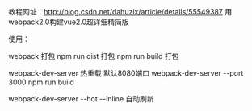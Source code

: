 教程网址：http://blog.csdn.net/dahuzix/article/details/55549387
用webpack2.0构建vue2.0超详细精简版



使用：

webpack   打包
npm run dist  打包
npm run build 打包

webpack-dev-server    热重载   默认8080端口
webpack-dev-server --port 3000
npm run build

webpack-dev-server --hot --inline  自动刷新
